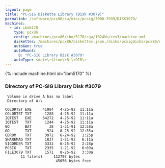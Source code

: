 ```yaml
---
layout: page
title: "PC-SIG Diskette Library (Disk #3079)"
permalink: /software/pcx86/sw/misc/pcsig/3000-3999/DISK3079/
machines:
  - id: ibm5170
    type: pcx86
    config: /machines/pcx86/ibm/5170/cga/1024kb/rev3/machine.xml
    diskettes: /machines/pcx86/diskettes.json,/disks/pcsigdisks/pcx86/diskettes.json
    autoGen: true
    autoMount:
      B: "PC-SIG Library Disk #3079"
    autoType: $date\r$time\rB:\rDIR\r
---
```


{% include machine.html id="ibm5170" %}

### Directory of PC-SIG Library Disk #3079

     Volume in drive A has no label
     Directory of A:\

    COLORTST EXE     41984   4-25-92  11:11a
    COLORTST TXT      1288   4-25-92  11:11a
    IQTEST   EXE     54272   4-25-92  11:11a
    IQTEST   TXT      1244   4-25-92  11:11a
    GO       BAT        38   1-31-91  12:58a
    GO       TXT       924   8-25-92  12:35a
    CDROM    TXT      3972   6-24-92   1:25p
    SHAREMAG TXT      1837   1-21-92   6:11a
    SIGORDER TXT      3332   6-25-92   2:28p
    PCSIG    TXT      2335   1-21-92   6:09a
    FILE3079 TXT      1571   8-25-92   3:30a
           11 file(s)     112797 bytes
                           45056 bytes free
